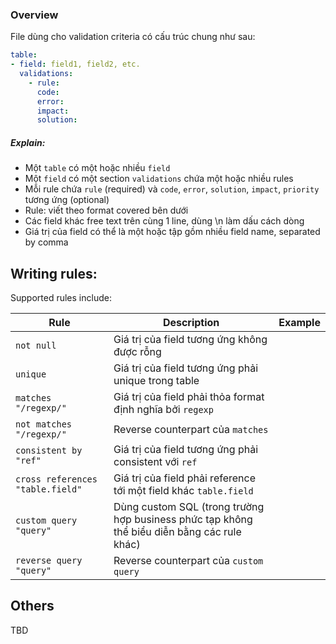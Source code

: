 ### Overview
File dùng cho validation criteria có cấu trúc chung như sau:
```yaml
table:
- field: field1, field2, etc.
  validations:
    - rule:
      code:
      error:
      impact:
      solution:
```

##### Explain:
+ Một `table` có một hoặc nhiều `field`
+ Một `field` có một section `validations` chứa một hoặc nhiều rules
+ Mỗi rule chứa `rule` (required) và `code`, `error`, `solution`, `impact`, `priority` tương ứng (optional)
+ Rule: viết theo format covered bên dưới
+ Các field khác free text trên cùng 1 line, dùng \n làm dấu cách dòng
+ Giá trị của field có thể là một hoặc tập gồm nhiều field name, separated by comma

## Writing rules:
Supported rules include:

| Rule | Description | Example |
| ---- | ----------- | ------- |
| `not null` | Giá trị của field tương ứng không được rỗng |  |
| `unique` | Giá trị của field tương ứng phải unique trong table |  |
| `matches "/regexp/"` | Giá trị của field phải thỏa format định nghĩa bởi `regexp` | |
| `not matches "/regexp/"` | Reverse counterpart của `matches` | |
| `consistent by "ref"` | Giá trị của field tương ứng phải consistent với `ref` | |
| `cross references "table.field"` | Giá trị của field phải reference tới một field khác `table.field` | |
| `custom query "query"` | Dùng custom SQL (trong trường hợp business phức tạp không thể biểu diễn bằng các rule khác) | |
| `reverse query "query"` | Reverse counterpart của `custom query` | |

## Others
TBD

